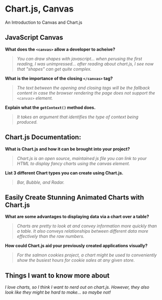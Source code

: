 # Chart.js, Canvas

An Introduction to Canvas and Chart.js

## JavaScript Canvas

**What does the `<canvas>` allow a developer to acheive?**

>*You can draw shapes with javascript... when perusing the first reading, I was unimpressed... after reading about chart.js, I see now that "shapes" can get quite complex.*

**What is the importance of the closing `</canvas>` tag?**

>*The text between the opening and closing tags will be the fallback content in case the browser rendering the page does not support the `<canvas>` element.*

**Explain what the `getContext()` method does.**

>*It takes an argument that identifies the type of context being produced.*

## Chart.js Documentation:

**What is Chart.js and how it can be brought into your project?**

>*Chart.js is an open source, maintained js file you can link to your HTML to display fancy charts using the canvas element.*

**List 3 different Chart types you can create using Chart.js.**

>*Bar, Bubble, and Radar.*

## Easily Create Stunning Animated Charts with Chart.js

**What are some advantages to displaying data via a chart over a table?**

>*Charts are pretty to look at and convey information more quickly than a table. It also conveys relationships between different data more effectively than the raw numbers.*

**How could Chart.js aid your previously created applications visually?**

>*For the salmon cookies project, a chart might be used to conveniently show the busiest hours for cookie sales at any given store.*

## Things I want to know more about

*I love charts, so I think I want to nerd out on chart.js. However, they also look like they might be hard to make... so maybe not!*
